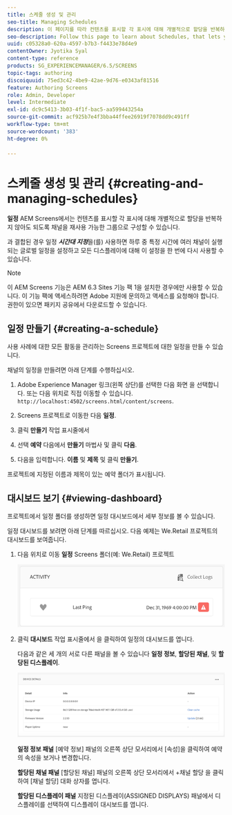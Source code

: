 ```yaml
---
title: 스케줄 생성 및 관리
seo-title: Managing Schedules
description: 이 페이지를 따라 컨텐츠를 표시할 각 표시에 대해 개별적으로 할당을 반복하지 않아도 되도록 채널을 재사용 가능한 그룹으로 구성할 수 있는 일정에 대해 알아보십시오.
seo-description: Follow this page to learn about Schedules, that lets you organize channels into re-usable groups so that you do not have to repeat their assignment individually for each display on which you want to show your content.
uuid: c05328a0-620a-4597-b7b3-f4433e78d4e9
contentOwner: Jyotika Syal
content-type: reference
products: SG_EXPERIENCEMANAGER/6.5/SCREENS
topic-tags: authoring
discoiquuid: 75ed3c42-4be9-42ae-9d76-e0343af81516
feature: Authoring Screens
role: Admin, Developer
level: Intermediate
exl-id: dc9c5413-3b03-4f1f-bac5-aa599443254a
source-git-commit: acf925b7e4f3bba44ffee26919f7078dd9c491ff
workflow-type: tm+mt
source-wordcount: '383'
ht-degree: 0%

---
```


# 스케줄 생성 및 관리 {#creating-and-managing-schedules}

**일정** AEM Screens에서는 컨텐츠를 표시할 각 표시에 대해 개별적으로 할당을 반복하지 않아도 되도록 채널을 재사용 가능한 그룹으로 구성할 수 있습니다.

과 결합된 경우 일정 ***시간대 지정***&#x200B;을(를) 사용하면 하루 중 특정 시간에 여러 채널이 실행되는 글로벌 일정을 설정하고 모든 디스플레이에 대해 이 설정을 한 번에 다시 사용할 수 있습니다.

>[!NOTE]
>
>이 AEM Screens 기능은 AEM 6.3 Sites 기능 팩 1을 설치한 경우에만 사용할 수 있습니다. 이 기능 팩에 액세스하려면 Adobe 지원에 문의하고 액세스를 요청해야 합니다. 권한이 있으면 패키지 공유에서 다운로드할 수 있습니다.

## 일정 만들기 {#creating-a-schedule}

사용 사례에 대한 모든 활동을 관리하는 Screens 프로젝트에 대한 일정을 만들 수 있습니다.

채널의 일정을 만들려면 아래 단계를 수행하십시오.

1. Adobe Experience Manager 링크(왼쪽 상단)를 선택한 다음 화면 을 선택합니다. 또는 다음 위치로 직접 이동할 수 있습니다. `http://localhost:4502/screens.html/content/screens`.
1. Screens 프로젝트로 이동한 다음 **일정**.
1. 클릭 **만들기** 작업 표시줄에서
1. 선택 **예약** 다음에서 **만들기** 마법사 및 클릭 **다음**.

1. 다음을 입력합니다. **이름** 및 **제목** 및 클릭 **만들기**.

프로젝트에 지정된 이름과 제목이 있는 예약 폴더가 표시됩니다.


## 대시보드 보기 {#viewing-dashboard}

프로젝트에서 일정 폴더를 생성하면 일정 대시보드에서 세부 정보를 볼 수 있습니다.

일정 대시보드를 보려면 아래 단계를 따르십시오. 다음 예제는 We.Retail 프로젝트의 대시보드를 보여줍니다.

1. 다음 위치로 이동 **일정** Screens 폴더(예: We.Retail) 프로젝트

   ![chlimage_1](assets/chlimage_1.png)

1. 클릭 **대시보드** 작업 표시줄에서 을 클릭하여 일정의 대시보드를 엽니다.

   다음과 같은 세 개의 서로 다른 패널을 볼 수 있습니다 **일정 정보**, **할당된 채널**, 및 **할당된 디스플레이**.

   ![chlimage_1-1](assets/chlimage_1-1.png)

   **일정 정보 패널** [예약 정보] 패널의 오른쪽 상단 모서리에서 [속성]을 클릭하여 예약의 속성을 보거나 변경합니다.

   **할당된 채널 패널** [할당된 채널] 패널의 오른쪽 상단 모서리에서 +채널 할당 을 클릭하여 [채널 할당] 대화 상자를 엽니다.

   **할당된 디스플레이 패널** 지정된 디스플레이(ASSIGNED DISPLAYS) 패널에서 디스플레이를 선택하여 디스플레이 대시보드를 엽니다.
